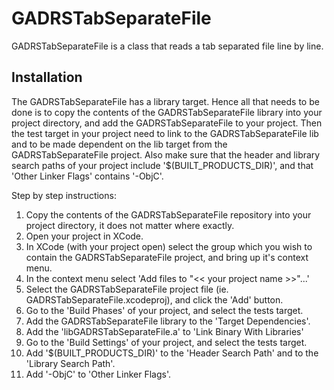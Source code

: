 GADRSTabSeparateFile
====================

GADRSTabSeparateFile is a class that reads a tab separated file line by line.


Installation
-----------

The GADRSTabSeparateFile has a library target. Hence all that needs to be done
is to copy the contents of the GADRSTabSeparateFile library into your project
directory, and add the GADRSTabSeparateFile to your project. Then the test
target in your project need to link to the GADRSTabSeparateFile lib and to be
made dependent on the lib target from the GADRSTabSeparateFile project. Also
make sure that the header and library search paths of your project include
'$(BUILT_PRODUCTS_DIR)', and that 'Other Linker Flags' contains '-ObjC'.

Step by step instructions:

1.	Copy the contents of the GADRSTabSeparateFile repository into your project 
	directory, it does not matter where exactly. 
1.	Open your project in XCode. 
1.	In XCode (with your project open) select the group which you wish to contain
	the GADRSTabSeparateFile project, and bring up it's context menu. 
1.	In the context menu select 'Add files to "<< your project name >>"...' 
1.	Select the GADRSTabSeparateFile project file (ie.
	GADRSTabSeparateFile.xcodeproj), and click the 'Add' button. 
1.	Go to the 'Build Phases' of your project, and select the tests target.
1.	Add the GADRSTabSeparateFile library to the 'Target Dependencies'.
1.	Add the 'libGADRSTabSeparateFile.a' to 'Link Binary With Libraries'
1.	Go to the 'Build Settings' of your project, and select the tests target.
1.	Add '$(BUILT_PRODUCTS_DIR)' to the 'Header Search Path' and to the
	'Library Search Path'.
1. 	Add '-ObjC' to 'Other Linker Flags'.




